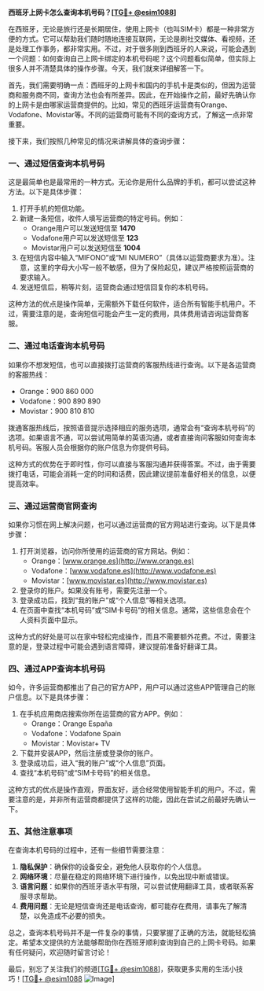 **西班牙上网卡怎么查询本机号码？[[TG💪+ @esim1088](https://t.me/s/esim1088)]**

在西班牙，无论是旅行还是长期居住，使用上网卡（也叫SIM卡）都是一种非常方便的方式。它可以帮助我们随时随地连接互联网，无论是刷社交媒体、看视频，还是处理工作事务，都非常实用。不过，对于很多刚到西班牙的人来说，可能会遇到一个问题：如何查询自己上网卡绑定的本机号码呢？这个问题看似简单，但实际上很多人并不清楚具体的操作步骤。今天，我们就来详细解答一下。

首先，我们需要明确一点：西班牙的上网卡和国内的手机卡是类似的，但因为运营商和服务商不同，查询方法也会有所差异。因此，在开始操作之前，最好先确认你的上网卡是由哪家运营商提供的。比如，常见的西班牙运营商有Orange、Vodafone、Movistar等。不同的运营商可能有不同的查询方式，了解这一点非常重要。

接下来，我们按照几种常见的情况来讲解具体的查询步骤：

### 一、通过短信查询本机号码

这是最简单也是最常用的一种方式。无论你是用什么品牌的手机，都可以尝试这种方法。以下是具体步骤：

1. 打开手机的短信功能。
2. 新建一条短信，收件人填写运营商的特定号码。例如：
   - Orange用户可以发送短信至 **1470**
   - Vodafone用户可以发送短信至 **123**
   - Movistar用户可以发送短信至 **1004**
3. 在短信内容中输入“MIFONO”或“MI NUMERO”（具体以运营商要求为准）。注意，这里的字母大小写一般不敏感，但为了保险起见，建议严格按照运营商的要求输入。
4. 发送短信后，稍等片刻，运营商会通过短信回复你的本机号码。

这种方法的优点是操作简单，无需额外下载任何软件，适合所有智能手机用户。不过，需要注意的是，查询短信可能会产生一定的费用，具体费用请咨询运营商客服。

### 二、通过电话查询本机号码

如果你不想发短信，也可以直接拨打运营商的客服热线进行查询。以下是各运营商的客服热线：

- Orange：900 860 000
- Vodafone：900 890 890
- Movistar：900 810 810

拨通客服热线后，按照语音提示选择相应的服务选项，通常会有“查询本机号码”的选项。如果语言不通，可以尝试用简单的英语沟通，或者直接询问客服如何查询本机号码。客服人员会根据你的账户信息为你提供号码。

这种方式的优势在于即时性，你可以直接与客服沟通并获得答案。不过，由于需要拨打电话，可能会消耗一定的时间和话费，因此建议提前准备好相关的信息，以便提高效率。

### 三、通过运营商官网查询

如果你习惯在网上解决问题，也可以通过运营商的官方网站进行查询。以下是具体步骤：

1. 打开浏览器，访问你所使用的运营商的官方网站。例如：
   - Orange：[www.orange.es](http://www.orange.es)
   - Vodafone：[www.vodafone.es](http://www.vodafone.es)
   - Movistar：[www.movistar.es](http://www.movistar.es)
2. 登录你的账户。如果没有账号，需要先注册一个。
3. 登录成功后，找到“我的账户”或“个人信息”等相关选项。
4. 在页面中查找“本机号码”或“SIM卡号码”的相关信息。通常，这些信息会在个人资料页面中显示。

这种方式的好处是可以在家中轻松完成操作，而且不需要额外花费。不过，需要注意的是，登录过程中可能会遇到语言障碍，建议提前准备好翻译工具。

### 四、通过APP查询本机号码

如今，许多运营商都推出了自己的官方APP，用户可以通过这些APP管理自己的账户信息。以下是具体步骤：

1. 在手机应用商店搜索你所在运营商的官方APP。例如：
   - Orange：Orange España
   - Vodafone：Vodafone Spain
   - Movistar：Movistar+ TV
2. 下载并安装APP，然后注册或登录你的账户。
3. 登录成功后，进入“我的账户”或“个人信息”页面。
4. 查找“本机号码”或“SIM卡号码”的相关信息。

这种方式的优点是操作直观，界面友好，适合经常使用智能手机的用户。不过，需要注意的是，并非所有运营商都提供了这样的功能，因此在尝试之前最好先确认一下。

### 五、其他注意事项

在查询本机号码的过程中，还有一些细节需要注意：

1. **隐私保护**：确保你的设备安全，避免他人获取你的个人信息。
2. **网络环境**：尽量在稳定的网络环境下进行操作，以免出现中断或错误。
3. **语言问题**：如果你的西班牙语水平有限，可以尝试使用翻译工具，或者联系客服寻求帮助。
4. **费用问题**：无论是短信查询还是电话查询，都可能存在费用，请事先了解清楚，以免造成不必要的损失。

总之，查询本机号码并不是一件复杂的事情，只要掌握了正确的方法，就能轻松搞定。希望本文提供的方法能够帮助你在西班牙顺利查询到自己的上网卡号码。如果有任何疑问，欢迎随时留言讨论！

最后，别忘了关注我们的频道[[TG💪+ @esim1088](https://t.me/s/esim1088)]，获取更多实用的生活小技巧！[[TG💪+ @esim1088](https://t.me/s/esim1088) ![Image](https://i.postimg.cc/4NQfJmqS/Snipaste-2025-05-13-00-14-12.png)]